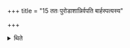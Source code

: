 +++
title = "15 ततः पुरोडाशान्निर्वपति बार्हस्पत्यस्य"

+++

<details><summary>थिते</summary>

ततः पुरोडाशान्निर्वपति । बार्हस्पत्यस्य पशुपुरोडाशं निरुप्यैन्द्रमेकादशकपालमिति १५
</details>
